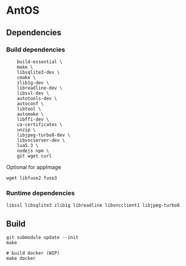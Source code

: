 # AntOS

## Dependencies

### Build dependencies

```
    build-essential \
    make \
    libsqlite3-dev \
    cmake \
    zlib1g-dev \
    libreadline-dev \
    libssl-dev \
    autotools-dev \
    autoconf \
    libtool \
    automake \
    libffi-dev \
    ca-certificates \
    unzip \
    libjpeg-turbo8-dev \
    libvncserver-dev \
    lua5.3 \
    nodejs npm \
    git wget curl 
```
Optional for  appImage

```
wget libfuse2 fuse3
```

### Runtime dependencies
```
libssl libsqlite3 zlib1g libreadline libvncclient1 libjpeg-turbo8 
```
## Build
```
git submodule update --init
make

# build docker (WIP)
make docker

```